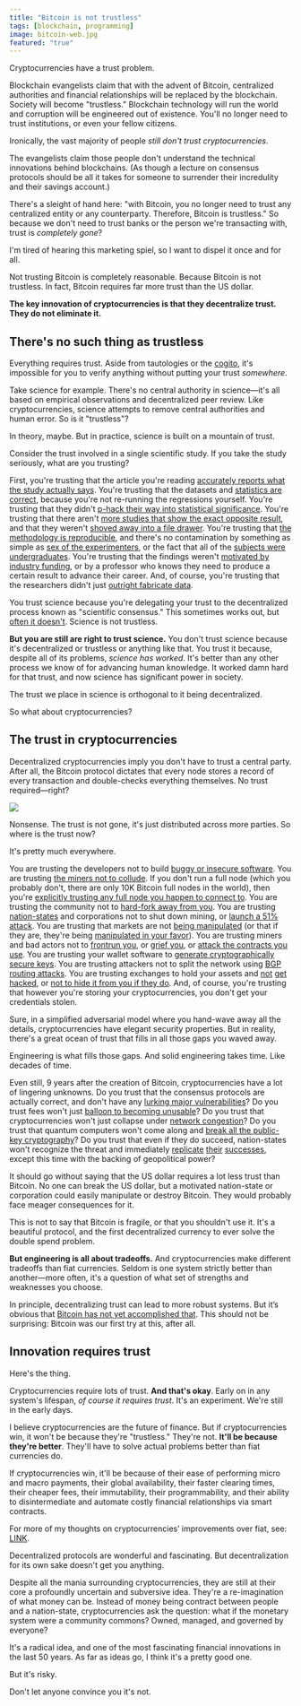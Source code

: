 ```yaml
---
title: "Bitcoin is not trustless"
tags: [blockchain, programming]
image: bitcoin-web.jpg
featured: "true"
---
```


Cryptocurrencies have a trust problem.

Blockchain evangelists claim that with the advent of Bitcoin, centralized authorities and financial relationships will be replaced by the blockchain. Society will become "trustless." Blockchain technology will run the world and corruption will be engineered out of existence. You'll no longer need to trust institutions, or even your fellow citizens.

Ironically, the vast majority of people *still don't trust cryptocurrencies*.

The evangelists claim those people don't understand the technical innovations behind blockchains. (As though a lecture on consensus protocols should be all it takes for someone to surrender their incredulity and their savings account.)

There's a sleight of hand here: "with Bitcoin, you no longer need to trust any centralized entity or any counterparty. Therefore, Bitcoin is trustless." So because we don't need to trust banks or the person we're transacting with, trust is *completely gone*?

I'm tired of hearing this marketing spiel, so I want to dispel it once and for all.

Not trusting Bitcoin is completely reasonable. Because Bitcoin is not trustless. In fact, Bitcoin requires far more trust than the US dollar.

**The key innovation of cryptocurrencies is that they decentralize trust. They do not eliminate it.**


## There's no such thing as trustless
Everything requires trust. Aside from tautologies or the [cogito](https://en.wikipedia.org/wiki/Cogito_ergo_sum), it's impossible for you to verify anything without putting your trust *somewhere*.

Take science for example. There's no central authority in science—it's all based on empirical observations and decentralized peer review. Like cryptocurrencies, science attempts to remove central authorities and human error. So is it "trustless"?

In theory, maybe. But in practice, science is built on a mountain of trust.

Consider the trust involved in a single scientific study. If you take the study seriously, what are you trusting?

First, you're trusting that the article you're reading [accurately reports what the study actually says](http://journals.plos.org/plosmedicine/article?id=10.1371/journal.pmed.1001308). You're trusting that the datasets and [statistics are correct](https://www.nature.com/articles/nn.2886), because you're not re-running the regressions yourself. You're trusting that they didn't [p-hack their way into statistical significance](https://en.wikipedia.org/wiki/Data_dredging). You're trusting that there aren't [more studies that show the exact opposite result](https://en.wikipedia.org/wiki/Meta-analysis), and that they weren't [shoved away into a file drawer](https://en.wikipedia.org/wiki/Publication_bias). You're trusting that [the methodology is reproducible](https://en.wikipedia.org/wiki/Replication_crisis), and there's no contamination by something as simple as [sex of the experimenters](https://www.nytimes.com/2014/04/29/science/for-lab-rats-a-male-scientist-effect.html), or the fact that all of the [subjects were undergraduates](http://www.jakebowers.org/ITVExperiments/Sears%201986.pdf). You're trusting that the findings weren't [motivated by industry funding](https://brooklynworks.brooklaw.edu/cgi/viewcontent.cgi?httpsredir=1&article=1262&context=jlp), or by a professor who knows they need to produce a certain result to advance their career. And, of course, you're trusting that the researchers didn't just [outright fabricate data](https://www.ncbi.nlm.nih.gov/pmc/articles/PMC2685008/).

You trust science because you're delegating your trust to the decentralized process known as "scientific consensus." This sometimes works out, but [often it doesn't](http://journals.plos.org/plosmedicine/article?id=10.1371/journal.pmed.0020124). Science is not trustless.

**But you are still are right to trust science.** You don't trust science because it's decentralized or trustless or anything like that. You trust it because, despite all of its problems, *science has worked*. It's better than any other process we know of for advancing human knowledge. It worked damn hard for that trust, and now science has significant power in society.

The trust we place in science is orthogonal to it being decentralized.

So what about cryptocurrencies?

## The trust in cryptocurrencies
Decentralized cryptocurrencies imply you don't have to trust a central party. After all, the Bitcoin protocol dictates that every node stores a record of every transaction and double-checks everything themselves. No trust required—right?

![](https://cdn-images-1.medium.com/max/800/1*L-DU3pUSD0QoMxqjPlJvBQ.png)

Nonsense. The trust is not gone, it's just distributed across more parties. So where is the trust now?

It's pretty much everywhere.

You are trusting the developers not to build [buggy or insecure software](https://bitcointechtalk.com/segwit2x-bugs-explained-8e0c286124bc). You are trusting [the miners not to collude](https://blog.acolyer.org/2017/12/07/be-selfish-and-avoid-dilemmas-fork-after-withholding-attacks-on-bitcoin/). If you don't run a full node (which you probably don't, there are only 10K Bitcoin full nodes in the world), then you're [explicitly trusting any full node you happen to connect to](https://en.bitcoin.it/wiki/Clearing_Up_Misconceptions_About_Full_Nodes#Myth:_There_is_no_incentive_to_run_nodes_so_the_network_relies_on_altruism). You are trusting the community not to [hard-fork away from you](https://en.wikipedia.org/wiki/Ethereum_Classic). You are trusting [nation-states](http://fortune.com/2017/09/15/china-shutting-down-beijing-bitcoin-cryptocurrency-exchanges/) and corporations not to shut down mining, or [launch a 51% attack](https://learncryptography.com/cryptocurrency/51-attack). You are trusting that markets are not [being manipulated](https://themerkle.com/who-is-spoofy/) (or that if they are, they're being [manipulated in your favor](https://www.bloomberg.com/news/articles/2017-12-08/the-bitcoin-whales-1-000-people-who-own-40-percent-of-the-market)). You are trusting miners and bad actors not to [frontrun you](https://www.reddit.com/r/ethtrader/comments/6ikbub/evidence_of_f2pool_front_running_transactions/?st=j46ps767&sh=5f201022), or [grief you](http://vitalik.ca/general/2017/07/16/triangle_of_harm.html), or [attack the contracts you use](https://medium.freecodecamp.org/a-hacker-stole-31m-of-ether-how-it-happened-and-what-it-means-for-ethereum-9e5dc29e33ce). You are trusting your wallet software to [generate cryptographically secure keys](https://www.theguardian.com/technology/2015/jun/01/bitcoin-app-critical-update-bug-crypto-breakdown). You are trusting attackers not to split the network using [BGP routing attacks](http://hackingdistributed.com/2017/05/01/bgp-attacks-on-btc/). You are trusting exchanges to hold your assets and [not](https://www.wired.com/2014/03/bitcoin-exchange/) [get](https://www.coindesk.com/cryptsy-bankruptcy-millions-bitcoin-stolen/) [hacked](https://en.wikipedia.org/wiki/Bitfinex_hack), or [not to hide it from you if they do](https://blockonomi.com/mt-gox-hack#The_Mt_Gox_hack). And, of course, you're trusting that however you're storing your cryptocurrencies, you don't get your credentials stolen.

Sure, in a simplified adversarial model where you hand-wave away all the details, cryptocurrencies have elegant security properties. But in reality, there's a great ocean of trust that fills in all those gaps you waved away.

Engineering is what fills those gaps. And solid engineering takes time. Like decades of time.

Even still, 9 years after the creation of Bitcoin, cryptocurrencies have a lot of lingering unknowns. Do you trust that the consensus protocols are actually correct, and don't have any [lurking major vulnerabilities](https://bitcoinmagazine.com/articles/bitcoin-network-shaken-by-blockchain-fork-1363144448/)? Do you trust fees won't just [balloon to becoming unusable](https://blockchain.info/charts/transaction-fees-usd)? Do you trust that cryptocurrencies won't just collapse under [network congestion](https://blockchain.info/unconfirmed-transactions)? Do you trust that quantum computers won't come along and [break all the public-key cryptography](https://medium.com/@hosseeb/this-is-not-entirely-correct-6f9a6304ea34)? Do you trust that even if they do succeed, nation-states won't recognize the threat and immediately [replicate](https://www.cnbc.com/2017/08/23/estonia-cryptocurrency-called-estcoin.html
) [their](https://techcrunch.com/2017/10/15/russia-may-soon-issue-its-own-official-blockchain-based-currency-the-cryptoruble/) [successes](https://www.bloomberg.com/news/articles/2016-11-16/singapore-working-on-interbank-payments-blockchain-with-r3-dbs), except this time with the backing of geopolitical power?

It should go without saying that the US dollar requires a lot less trust than Bitcoin. No one can break the US dollar, but a motivated nation-state or corporation could easily manipulate or destroy Bitcoin. They would probably face meager consequences for it.

This is not to say that Bitcoin is fragile, or that you shouldn't use it. It's a beautiful protocol, and the first decentralized currency to ever solve the double spend problem.

**But engineering is all about tradeoffs.** And cryptocurrencies make different tradeoffs than fiat currencies. Seldom is one system strictly better than another—more often, it's a question of what set of strengths and weaknesses you choose.

In principle, decentralizing trust can lead to more robust systems. But it’s obvious that [Bitcoin has not yet accomplished that](https://news.earn.com/quantifying-decentralization-e39db233c28e). This should not be surprising: Bitcoin was our first try at this, after all.

## Innovation requires trust
Here's the thing.

Cryptocurrencies require lots of trust. **And that's okay**. Early on in any system's lifespan, *of course it requires trust*. It's an experiment. We're still in the early days.

I believe cryptocurrencies are the future of finance. But if cryptocurrencies win, it won't be because they're "trustless." They're not. **It'll be because they're better**. They'll have to solve actual problems better than fiat currencies do.

If cryptocurrencies win, it'll be because of their ease of performing micro and macro payments, their global availability, their faster clearing times, their cheaper fees, their immutability, their programmability, and their ability to disintermediate and automate costly financial relationships via smart contracts.

For more of my thoughts on cryptocurrencies’ improvements over fiat, see: [LINK](to_we_already_know_what_blog_post_this_is).

Decentralized protocols are wonderful and fascinating. But decentralization for its own sake doesn't get you anything.

Despite all the mania surrounding cryptocurrencies, they are still at their core a profoundly uncertain and subversive idea. They're a re-imagination of what money can be. Instead of money being contract between people and a nation-state, cryptocurrencies ask the question: what if the monetary system were a community commons? Owned, managed, and governed by everyone?

It's a radical idea, and one of the most fascinating financial innovations in the last 50 years. As far as ideas go, I think it's a pretty good one.

But it's risky.

Don't let anyone convince you it's not.
